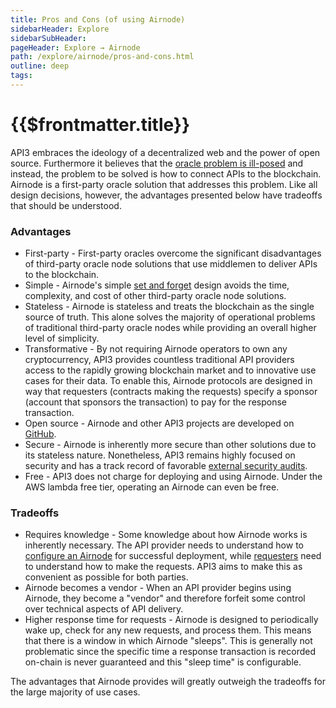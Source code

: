 ```yaml
---
title: Pros and Cons (of using Airnode)
sidebarHeader: Explore
sidebarSubHeader:
pageHeader: Explore → Airnode
path: /explore/airnode/pros-and-cons.html
outline: deep
tags:
---
```


<PageHeader/>

<SearchHighlight/>

# {{$frontmatter.title}}

API3 embraces the ideology of a decentralized web and the power of open source.
Furthermore it believes that the
[oracle problem is ill-posed](https://medium.com/api3/the-api-connectivity-problem-bd7fa0420636)<ExternalLinkImage/>
and instead, the problem to be solved is how to connect APIs to the blockchain.
Airnode is a first-party oracle solution that addresses this problem. Like all
design decisions, however, the advantages presented below have tradeoffs that
should be understood.

### Advantages

- First-party - First-party oracles overcome the significant disadvantages of
  third-party oracle node solutions that use middlemen to deliver APIs to the
  blockchain.
- Simple - Airnode's simple
  [set and forget](/explore/airnode/what-is-airnode.html#_1-set-and-forget)
  design avoids the time, complexity, and cost of other third-party oracle node
  solutions.
- Stateless - Airnode is stateless and treats the blockchain as the single
  source of truth. This alone solves the majority of operational problems of
  traditional third-party oracle nodes while providing an overall higher level
  of simplicity.
- Transformative - By not requiring Airnode operators to own any cryptocurrency,
  API3 provides countless traditional API providers access to the rapidly
  growing blockchain market and to innovative use cases for their data. To
  enable this, Airnode protocols are designed in way that requesters (contracts
  making the requests) specify a sponsor (account that sponsors the transaction)
  to pay for the response transaction.
- Open source - Airnode and other API3 projects are developed on
  [GitHub](https://github.com/api3dao)<ExternalLinkImage/>.
- Secure - Airnode is inherently more secure than other solutions due to its
  stateless nature. Nonetheless, API3 remains highly focused on security and has
  a track record of favorable
  [external security audits](https://github.com/api3dao/api3-dao/tree/main/reports)<ExternalLinkImage/>.
- Free - API3 does not charge for deploying and using Airnode. Under the AWS
  lambda free tier, operating an Airnode can even be free.

### Tradeoffs

- Requires knowledge - Some knowledge about how Airnode works is inherently
  necessary. The API provider needs to understand how to
  [configure an Airnode](/reference/airnode/latest/understand/configuring.md)
  for successful deployment, while
  [requesters](/reference/airnode/latest/concepts/requester.md) need to
  understand how to make the requests. API3 aims to make this as convenient as
  possible for both parties.
- Airnode becomes a vendor - When an API provider begins using Airnode, they
  become a "vendor" and therefore forfeit some control over technical aspects of
  API delivery.
- Higher response time for requests - Airnode is designed to periodically wake
  up, check for any new requests, and process them. This means that there is a
  window in which Airnode "sleeps". This is generally not problematic since the
  specific time a response transaction is recorded on-chain is never guaranteed
  and this "sleep time" is configurable.

The advantages that Airnode provides will greatly outweigh the tradeoffs for the
large majority of use cases.

<!-- TODO: provide benchmarks -->
